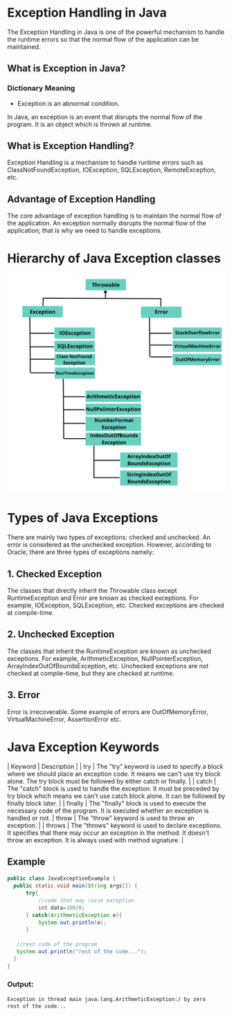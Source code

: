 # Exception Handling in Java
The Exception Handling in Java is one of the powerful mechanism to handle the runtime errors so that the normal flow of the application can be maintained.

## What is Exception in Java?
### Dictionary Meaning
  - Exception is an abnormal condition.

In Java, an exception is an event that disrupts the normal flow of the program. It is an object which is thrown at runtime.

## What is Exception Handling?
Exception Handling is a mechanism to handle runtime errors such as ClassNotFoundException, IOException, SQLException, RemoteException, etc.

## Advantage of Exception Handling
The core advantage of exception handling is to maintain the normal flow of the application. An exception normally disrupts the normal flow of the application; that is why we need to handle exceptions.

# Hierarchy of Java Exception classes

![Throwable](/Exception/image/Throwable.png)

# Types of Java Exceptions
There are mainly two types of exceptions: checked and unchecked. An error is considered as the unchecked exception. However, according to Oracle, there are three types of exceptions namely:

## 1. Checked Exception
The classes that directly inherit the Throwable class except RuntimeException and Error are known as checked exceptions. For example, IOException, SQLException, etc. Checked exceptions are checked at compile-time.

## 2. Unchecked Exception
The classes that inherit the RuntimeException are known as unchecked exceptions. For example, ArithmeticException, NullPointerException, ArrayIndexOutOfBoundsException, etc. Unchecked exceptions are not checked at compile-time, but they are checked at runtime.

## 3. Error
Error is irrecoverable. Some example of errors are OutOfMemoryError, VirtualMachineError, AssertionError etc.

# Java Exception Keywords

| Keyword |	Description |
| try |	The "try" keyword is used to specify a block where we should place an exception code. It means we can't use try block alone. The try block must be followed by either catch or finally. |
| catch |	The "catch" block is used to handle the exception. It must be preceded by try block which means we can't use catch block alone. It can be followed by finally block later. |
| finally |	The "finally" block is used to execute the necessary code of the program. It is executed whether an exception is handled or not.
| throw |	The "throw" keyword is used to throw an exception. |
| throws | The "throws" keyword is used to declare exceptions. It specifies that there may occur an exception in the method. It doesn't throw an exception. It is always used with method signature. |

## Example

```java
public class JavaExceptionExample {  
  public static void main(String args[]) {  
      try{  
          //code that may raise exception  
          int data=100/0;  
      } catch(ArithmeticException e){
          System.out.println(e);
      }  
      
   //rest code of the program   
   System.out.println("rest of the code...");  
  }  
}  
```

### Output:
```
Exception in thread main java.lang.ArithmeticException:/ by zero
rest of the code...
```
